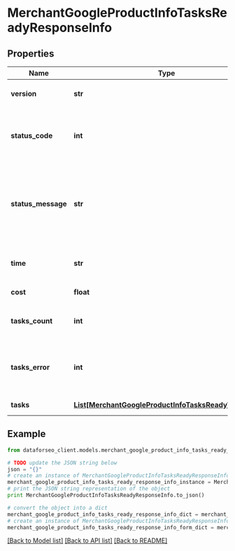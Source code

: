 # MerchantGoogleProductInfoTasksReadyResponseInfo


## Properties

Name | Type | Description | Notes
------------ | ------------- | ------------- | -------------
**version** | **str** | the current version of the API | [optional] 
**status_code** | **int** | general status code you can find the full list of the response codes here | [optional] 
**status_message** | **str** | general informational message you can find the full list of general informational messages here | [optional] 
**time** | **str** | total execution time, seconds | [optional] 
**cost** | **float** | total tasks cost, USD | [optional] 
**tasks_count** | **int** | the number of tasks in the tasks array | [optional] 
**tasks_error** | **int** | the number of tasks in the tasks array returned with an error | [optional] 
**tasks** | [**List[MerchantGoogleProductInfoTasksReadyTaskInfo]**](MerchantGoogleProductInfoTasksReadyTaskInfo.md) | array of tasks | [optional] 

## Example

```python
from dataforseo_client.models.merchant_google_product_info_tasks_ready_response_info import MerchantGoogleProductInfoTasksReadyResponseInfo

# TODO update the JSON string below
json = "{}"
# create an instance of MerchantGoogleProductInfoTasksReadyResponseInfo from a JSON string
merchant_google_product_info_tasks_ready_response_info_instance = MerchantGoogleProductInfoTasksReadyResponseInfo.from_json(json)
# print the JSON string representation of the object
print MerchantGoogleProductInfoTasksReadyResponseInfo.to_json()

# convert the object into a dict
merchant_google_product_info_tasks_ready_response_info_dict = merchant_google_product_info_tasks_ready_response_info_instance.to_dict()
# create an instance of MerchantGoogleProductInfoTasksReadyResponseInfo from a dict
merchant_google_product_info_tasks_ready_response_info_form_dict = merchant_google_product_info_tasks_ready_response_info.from_dict(merchant_google_product_info_tasks_ready_response_info_dict)
```
[[Back to Model list]](../README.md#documentation-for-models) [[Back to API list]](../README.md#documentation-for-api-endpoints) [[Back to README]](../README.md)


